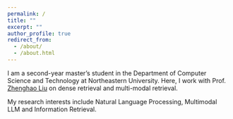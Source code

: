 ```yaml
---
permalink: /
title: ""
excerpt: ""
author_profile: true
redirect_from: 
  - /about/
  - /about.html
---
```



I am a second-year master’s student in the Department of Computer Science and Technology at Northeastern University. Here, I work with Prof. [Zhenghao Liu](https://edwardzh.github.io/) on dense retrieval and multi-modal retrieval. 

My research interests include Natural Language Processing, Multimodal LLM and Information Retrieval.
